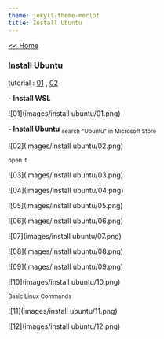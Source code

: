 ```yaml
---
theme: jekyll-theme-merlot
title: Install Ubuntu
---
```

[<< Home](https://yaikaew.github.io/index.html)

### Install Ubuntu

tutorial : [01](https://docs.microsoft.com/en-us/windows/wsl/tutorials/gui-apps) ,  [02](https://drive.google.com/file/d/1KjTbJc478L7zlyJME0eSXdGHQ_a2Lulv/view?usp=sharing)

**- Install WSL**

![01](images/install ubuntu/01.png)

**- Install Ubuntu**
<sub>search "Ubuntu" in Microsoft Store</sub>

![02](images/install ubuntu/02.png)

<sub>open it</sub>

![03](images/install ubuntu/03.png)

![04](images/install ubuntu/04.png)

![05](images/install ubuntu/05.png)

![06](images/install ubuntu/06.png)

![07](images/install ubuntu/07.png)

![08](images/install ubuntu/08.png)

![09](images/install ubuntu/09.png)

![10](images/install ubuntu/10.png)

<sub>Basic Linux Commands</sub>

![11](images/install ubuntu/11.png)

![12](images/install ubuntu/12.png)

